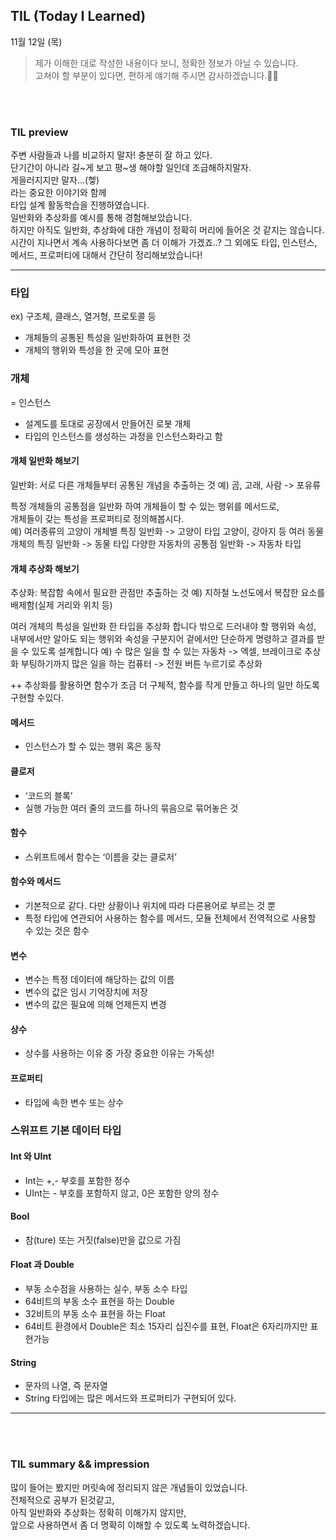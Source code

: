 ## TIL (Today I Learned)
11월 12일 (목)
> 제가 이해한 대로 작성한 내용이다 보니, 정확한 정보가 아닐 수 있습니다.   
고쳐야 할 부분이 있다면, 편하게 얘기해 주시면 감사하겠습니다.🙏🏻

<br/>
<br/>

### TIL preview
주변 사람들과 나를 비교하지 말자! 충분히 잘 하고 있다.  
단기간이 아니라 길~게 보고 평~생 해야할 일인데 조급해하지말자.  
게을러지지만 말자...(헿)  
라는 중요한 이야기와 함께  
타입 설계 활동학습을 진행하였습니다.  
일반화와 추상화를 예시를 통해 경험해보았습니다.  
하지만 아직도 일반화, 추상화에 대한 개념이 정확히 머리에 들어온 것 같지는 않습니다.  
시간이 지나면서 계속 사용하다보면 좀 더 이해가 가겠죠..?
그 외에도 타입, 인스턴스, 메서드, 프로퍼티에 대해서 간단히 정리해보았습니다!  

---  

### 타입
ex) 구조체, 클래스, 열거형, 프로토콜 등  
- 개체들의 공통된 특성을 일반화하여 표현한 것
- 개체의 행위와 특성을 한 곳에 모아 표현

### 개체
= 인스턴스  
- 설계도를 토대로 공장에서 만들어진 로봇 개체  
- 타입의 인스턴스를 생성하는 과정을 인스턴스화라고 함

#### 개체 일반화 해보기
일반화: 서로 다른 개체들부터 공통된 개념을 추출하는 것
예) 곰, 고래, 사람 -> 포유류

특정 개체들의 공통점을 일반화 하여 개체들이 할 수 있는 행위를 메서드로,  
개체들이 갖는 특성을 프로퍼티로 정의해봅시다.  
예) 
 여러종류의 고양이 개체별 특징 일반화 -> 고양이 타입
 고양이, 강아지 등 여러 동물 개체의 특징 일반화 -> 동물 타입
 다양한 자동차의 공통점 일반화 -> 자동차 타입

#### 개체 추상화 해보기
추상화: 복잡함 속에서 필요한 관점만 추출하는 것
예) 지하철 노선도에서 복잡한 요소를 배제함(실제 거리와 위치 등)

여러 개체의 특성을 일반화 한 타입을 추상화 합니다
밖으로 드러내야 할 행위와 속성, 내부에서만 알아도 되는 행위와 속성을 구분지어
겉에서만 단순하게 명령하고 결과를 받을 수 있도록 설계합니다
예)
 수 많은 일을 할 수 있는 자동차 -> 엑셀, 브레이크로 추상화
 부팅하기까지 많은 일을 하는 컴퓨터 -> 전원 버튼 누르기로 추상화

++ 추상화를 활용하면 함수가 조금 더 구체적, 함수를 작게 만들고 하나의 일만 하도록 구현할 수있다.

#### 메서드
- 인스턴스가 할 수 있는 행위 혹은 동작

#### 클로저
- ‘코드의 블록’
- 실행 가능한 여러 줄의 코드를 하나의 묶음으로 묶어놓은 것

#### 함수
- 스위프트에서 함수는 ‘이름을 갖는 클로저’

#### 함수와 메서드 
- 기본적으로 같다. 다만 상황이나 위치에 따라 다른용어로 부르는 것 뿐
- 특정 타입에 연관되어 사용하는 함수를 메서드, 모듈 전체에서 전역적으로 사용할 수 있는 것은 함수

#### 변수 
- 변수는 특정 데이터에 해당하는 값의 이름
- 변수의 값은 임시 기억장치에 저장
- 변수의 값은 필요에 의해 언제든지 변경

#### 상수
- 상수를 사용하는 이유 중 가장 중요한 이유는 가독성!

#### 프로퍼티
- 타입에 속한 변수 또는 상수


### 스위프트 기본 데이터 타입
#### Int 와 UInt 
- Int는 +,- 부호를 포함한 정수
- UInt는 - 부호를 포함하지 않고, 0은 포함한 양의 정수

#### Bool
- 참(ture) 또는 거짓(false)만을 값으로 가짐

#### Float 과 Double
- 부동 소수점을 사용하는 실수, 부동 소수 타입
- 64비트의 부동 소수 표현을 하는 Double
- 32비트의 부동 소수 표현을 하는 Float
- 64비트 환경에서 Double은 최소 15자리 십진수를 표현, Float은 6자리까지만 표현가능

#### String
- 문자의 나열, 즉 문자열
- String 타입에는 많은 메서드와 프로퍼티가 구현되어 있다.

---

<br/>
<br/>


### TIL summary && impression
많이 들어는 봤지만 머릿속에 정리되지 않은 개념들이 있었습니다.  
전체적으로 공부가 된것같고,  
아직 일반화와 추상화는 정확히 이해가지 않지만,  
앞으로 사용하면서 좀 더 명확히 이해할 수 있도록 노력하겠습니다.  
